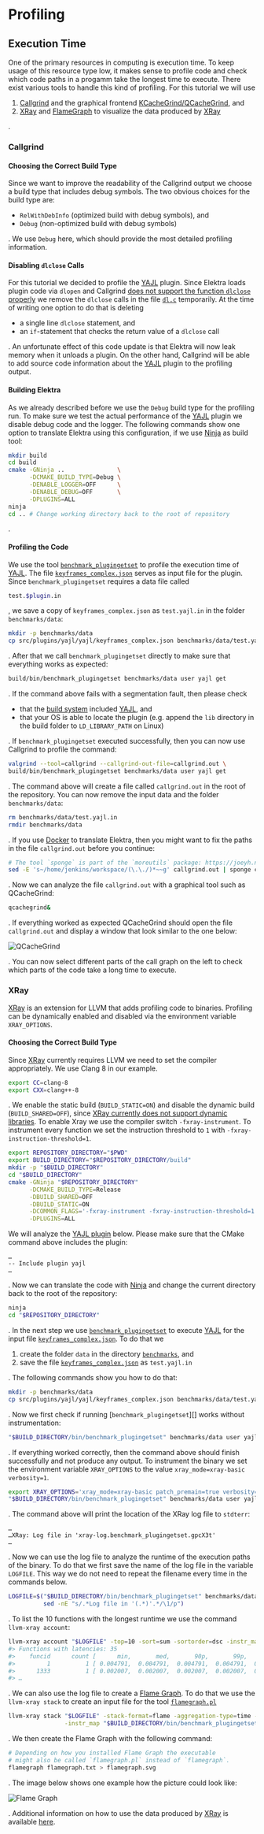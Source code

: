 # Profiling

## Execution Time

One of the primary resources in computing is execution time. To keep usage of this resource type low, it makes sense to profile code and check which code paths in a progamm take the longest time to execute. There exist various tools to handle this kind of profiling. For this tutorial we will use

1. [Callgrind](https://valgrind.org/docs/manual/cl-manual.html) and the graphical frontend [KCacheGrind/QCacheGrind](https://kcachegrind.github.io/html/Home.html), and
2. [XRay][] and [FlameGraph][] to visualize the data produced by [XRay][]

.

[xray]: https://llvm.org/docs/XRay.html
[flamegraph]: https://github.com/brendangregg/FlameGraph

### Callgrind

#### Choosing the Correct Build Type

Since we want to improve the readability of the Callgrind output we choose a build type that includes debug symbols. The two obvious choices for the build type are:

- `RelWithDebInfo` (optimized build with debug symbols), and
- `Debug` (non-optimized build with debug symbols)

. We use `Debug` here, which should provide the most detailed profiling information.

#### Disabling `dlclose` Calls

For this tutorial we decided to profile the [YAJL][] plugin. Since Elektra loads plugin code via `dlopen` and Callgrind [does not support the function `dlclose` properly](https://stackoverflow.com/questions/16719395) we remove the `dlclose` calls in the file [`dl.c`](../../src/libs/loader/dl.c) temporarily. At the time of writing one option to do that is deleting

- a single line `dlclose` statement, and
- an `if`-statement that checks the return value of a `dlclose` call

. An unfortunate effect of this code update is that Elektra will now leak memory when it unloads a plugin. On the other hand, Callgrind will be able to add source code information about the [YAJL][] plugin to the profiling output.

[yajl]: ../../src/plugins/yajl/README.md

#### Building Elektra

As we already described before we use the `Debug` build type for the profiling run. To make sure we test the actual performance of the [YAJL][] plugin we disable debug code and the logger. The following commands show one option to translate Elektra using this configuration, if we use [Ninja](https://ninja-build.org) as build tool:

```sh
mkdir build
cd build
cmake -GNinja ..               \
      -DCMAKE_BUILD_TYPE=Debug \
      -DENABLE_LOGGER=OFF      \
      -DENABLE_DEBUG=OFF       \
      -DPLUGINS=ALL
ninja
cd .. # Change working directory back to the root of repository
```

.

#### Profiling the Code

We use the tool [`benchmark_plugingetset`](../../benchmarks/README.md) to profile the execution time of [YAJL][]. The file [`keyframes_complex.json`](../../src/plugins/yajl/yajl/keyframes_complex.json) serves as input file for the plugin. Since `benchmark_plugingetset` requires a data file called

```sh
test.$plugin.in
```

, we save a copy of `keyframes_complex.json` as `test.yajl.in` in the folder `benchmarks/data`:

```sh
mkdir -p benchmarks/data
cp src/plugins/yajl/yajl/keyframes_complex.json benchmarks/data/test.yajl.in
```

. After that we call `benchmark_plugingetset` directly to make sure that everything works as expected:

```sh
build/bin/benchmark_plugingetset benchmarks/data user yajl get
```

. If the command above fails with a segmentation fault, then please check

- that the [build system](../COMPILE.md) included [YAJL][], and
- that your OS is able to locate the plugin (e.g. append the `lib` directory in the build folder to `LD_LIBRARY_PATH` on Linux)

. If `benchmark_plugingetset` executed successfully, then you can now use Callgrind to profile the command:

```sh
valgrind --tool=callgrind --callgrind-out-file=callgrind.out \
build/bin/benchmark_plugingetset benchmarks/data user yajl get
```

. The command above will create a file called `callgrind.out` in the root of the repository. You can now remove the input data and the folder `benchmarks/data`:

```sh
rm benchmarks/data/test.yajl.in
rmdir benchmarks/data
```

. If you use [Docker](../../scripts/docker/README.md) to translate Elektra, then you might want to fix the paths in the file `callgrind.out` before you continue:

```sh
# The tool `sponge` is part of the `moreutils` package: https://joeyh.name/code/moreutils
sed -E 's~/home/jenkins/workspace/(\.\./)*~~g' callgrind.out | sponge callgrind.out
```

. Now we can analyze the file `callgrind.out` with a graphical tool such as QCacheGrind:

```sh
qcachegrind&
```

. If everything worked as expected QCacheGrind should open the file `callgrind.out` and display a window that look similar to the one below:

![QCacheGrind](../images/qcachegrind.png)

. You can now select different parts of the call graph on the left to check which parts of the code take a long time to execute.

### XRay

[XRay][] is an extension for LLVM that adds profiling code to binaries. Profiling can be dynamically enabled and disabled via the environment variable `XRAY_OPTIONS`.

#### Choosing the Correct Build Type

Since [XRay][] currently requires LLVM we need to set the compiler appropriately. We use Clang 8 in our example.

```sh
export CC=clang-8
export CXX=clang++-8
```

. We enable the static build (`BUILD_STATIC=ON`) and disable the dynamic build (`BUILD_SHARED=OFF`), since [XRay currently does not support dynamic libraries](https://lists.llvm.org/pipermail/cfe-dev/2018-August/059147.html). To enable Xray we use the compiler switch `-fxray-instrument`. To instrument every function we set the instruction threshold to `1` with `-fxray-instruction-threshold=1`.

```sh
export REPOSITORY_DIRECTORY="$PWD"
export BUILD_DIRECTORY="$REPOSITORY_DIRECTORY/build"
mkdir -p "$BUILD_DIRECTORY"
cd "$BUILD_DIRECTORY"
cmake -GNinja "$REPOSITORY_DIRECTORY"                                   \
      -DCMAKE_BUILD_TYPE=Release                                        \
      -DBUILD_SHARED=OFF                                                \
      -DBUILD_STATIC=ON                                                 \
      -DCOMMON_FLAGS='-fxray-instrument -fxray-instruction-threshold=1' \
      -DPLUGINS=ALL
```

We will analyze the [YAJL plugin][yajl] below. Please make sure that the CMake command above includes the plugin:

```
…
-- Include plugin yajl
…
```

. Now we can translate the code with [Ninja](https://ninja-build.org) and change the current directory back to the root of the repository:

```sh
ninja
cd "$REPOSITORY_DIRECTORY"
```

. In the next step we use [`benchmark_plugingetset`](../../benchmarks/README.md) to execute [YAJL][] for the input file [`keyframes_complex.json`]. To do that we

1. create the folder `data` in the directory [`benchmarks`](../../benchmarks), and
2. save the file [`keyframes_complex.json`][] as `test.yajl.in`

. The following commands show you how to do that:

```sh
mkdir -p benchmarks/data
cp src/plugins/yajl/yajl/keyframes_complex.json benchmarks/data/test.yajl.in
```

. Now we first check if running [`benchmark_plugingetset`][] works without instrumentation:

```sh
"$BUILD_DIRECTORY/bin/benchmark_plugingetset" benchmarks/data user yajl get
```

. If everything worked correctly, then the command above should finish successfully and not produce any output. To instrument the binary we set the environment variable `XRAY_OPTIONS` to the value `xray_mode=xray-basic verbosity=1`.

```sh
export XRAY_OPTIONS='xray_mode=xray-basic patch_premain=true verbosity=1'
"$BUILD_DIRECTORY/bin/benchmark_plugingetset" benchmarks/data user yajl get
```

. The command above will print the location of the XRay log file to `stdterr`:

```
…
…XRay: Log file in 'xray-log.benchmark_plugingetset.gpcX3t'
…
```

. Now we can use the log file to analyze the runtime of the execution paths of the binary. To do that we first save the name of the log file in the variable `LOGFILE`. This way we do not need to repeat the filename every time in the commands below.

```sh
LOGFILE=$("$BUILD_DIRECTORY/bin/benchmark_plugingetset" benchmarks/data user yajl get 2>&1 |
          sed -nE "s/.*Log file in '(.*)'.*/\1/p")
```

. To list the 10 functions with the longest runtime we use the command `llvm-xray account`:

```sh
llvm-xray account "$LOGFILE" -top=10 -sort=sum -sortorder=dsc -instr_map "$BUILD_DIRECTORY/bin/benchmark_plugingetset"
#> Functions with latencies: 35
#>    funcid      count [      min,       med,       90p,       99p,       max]       sum  function
#>         1          1 [ 0.004791,  0.004791,  0.004791,  0.004791,  0.004791]  0.004791  <invalid>:0:0: main
#>      1333          1 [ 0.002007,  0.002007,  0.002007,  0.002007,  0.002007]  0.002007  <invalid>:0:0: elektraYajlGet
#> …
```

. We can also use the log file to create a [Flame Graph](http://www.brendangregg.com/flamegraphs.html). To do that we use the `llvm-xray stack` to create an input file for the tool [`flamegraph.pl`][flamegraph]

```sh
llvm-xray stack "$LOGFILE" -stack-format=flame -aggregation-type=time -all-stacks \
                -instr_map "$BUILD_DIRECTORY/bin/benchmark_plugingetset" > flamegraph.txt
```

. We then create the Flame Graph with the following command:

```sh
# Depending on how you installed Flame Graph the executable
# might also be called `flamegraph.pl` instead of `flamegraph`.
flamegraph flamegraph.txt > flamegraph.svg
```

. The image below shows one example how the picture could look like:

![Flame Graph](../images/flamegraph.svg)

. Additional information on how to use the data produced by [XRay][] is available [here](https://llvm.org/docs/XRayExample.html).

[`keyframes_complex.json`]: ../../src/plugins/yajl/yajl/keyframes_complex.json
